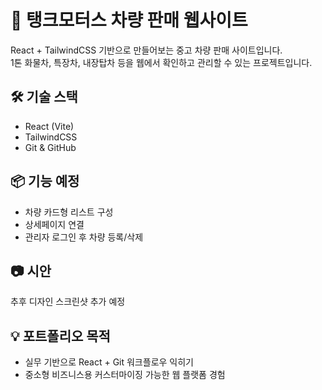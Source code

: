 # 🚚 탱크모터스 차량 판매 웹사이트

React + TailwindCSS 기반으로 만들어보는 중고 차량 판매 사이트입니다.  
1톤 화물차, 특장차, 내장탑차 등을 웹에서 확인하고 관리할 수 있는 프로젝트입니다.

## 🛠 기술 스택
- React (Vite)
- TailwindCSS
- Git & GitHub

## 📦 기능 예정
- 차량 카드형 리스트 구성
- 상세페이지 연결
- 관리자 로그인 후 차량 등록/삭제


## 📷 시안
추후 디자인 스크린샷 추가 예정

## 💡 포트폴리오 목적
- 실무 기반으로 React + Git 워크플로우 익히기
- 중소형 비즈니스용 커스터마이징 가능한 웹 플랫폼 경험
